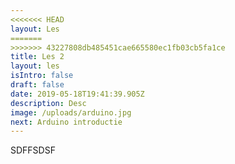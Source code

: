 ```yaml
---
<<<<<<< HEAD
layout: Les
=======
>>>>>>> 43227808db485451cae665580ec1fb03cb5fa1ce
title: Les 2
layout: les
isIntro: false
draft: false
date: 2019-05-18T19:41:39.905Z
description: Desc
image: /uploads/arduino.jpg
next: Arduino introductie
---
```



SDFFSDSF
